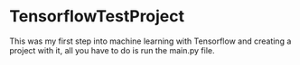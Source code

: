 # TensorflowTestProject
This was my first step into machine learning with Tensorflow and creating a project with it, all you have to do is run the main.py file.
